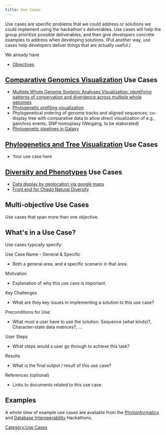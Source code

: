 ```yaml
---
title: Use Cases
---
```


Use cases are specific problems that we could address or solutions we
could implement using the hackathon's deliverables. Use cases will help
the group prioritize possible deliverables, and then give developers
concrete examples to address when developing solutions. (Put another
way, use cases help developers deliver things that are actually useful.)

We already have

-   [Objectives](Objectives "wikilink")

[Comparative Genomics Visualization](Comparative_Genomics_Visualization "wikilink") Use Cases
---------------------------------------------------------------------------------------------

-   [Multiple Whole Genome Syntenic Analyses Visualization: identifying
    patterns of conservation and divergence across multiple whole
    genomes](Multiple_Whole_Genome_Syntenic_Analyses_Visualization:_identifying_patterns_of_conservation_and_divergence_across_multiple_whole_genomes "wikilink")
-   [Phylogenetic profiling
    visualization](Phylogenetic_profiling_visualization "wikilink")
-   Phylogenetical ordering of genome tracks and aligned sequences:
    co-display tree with comparative data to allow direct visualization
    of e.g., gain/loss events, SNP homoplasy (Weigang, to be elaborated)
-   [Phylogenetic pipelines in
    Galaxy](Phylogenetic_pipelines_in_Galaxy "wikilink")

[Phylogenetics and Tree Visualization](Phylogenetics_and_Tree_Visualization "wikilink") Use Cases
-------------------------------------------------------------------------------------------------

-   Your use case here

[Diversity and Phenotypes](Diversity_and_Phenotypes "wikilink") Use Cases
-------------------------------------------------------------------------

-   [Data display by geolocation via google
    maps](Data_display_by_geolocation_via_google_maps "wikilink")
-   [Front end for Chado Natural
    Diversity](Front_end_for_Chado_Natural_Diversity "wikilink")

Multi-objective Use Cases
-------------------------

Use cases that span more than one objective.

What's in a Use Case?
---------------------

Use cases typically specify:

Use Case Name - General & Specific  

-   Both a general area, and a specific scenario in that area.

Motivation  

-   Explanation of why this use case is important.

Key Challenges  

-   What are they key issues in implementing a solution to this use
    case?

Preconditions for Use:  

-   What must a user have to use the solution. Sequence (what kinds)?,
    Character-state data matrices?, ...

User Steps  

-   What steps would a user go through to achieve this task?

Results  

-   What is the final output / result of this use case?

References (optional)  

-   Links to documents related to this use case.

Examples
--------

A whole slew of example use cases are available from the
[Phyloinformatics](http://hackathon.nescent.org/UseCases) and [Database
Interoperability](https://www.nescent.org/wg_evoinfo/Database_Interop_Hackathon/Use_Cases#Use_Cases)
Hackathons.

[Category:Use Cases](Category:Use_Cases "wikilink")
